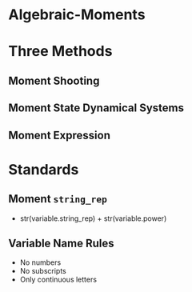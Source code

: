 # Algebraic-Moments

# Three Methods
## Moment Shooting

## Moment State Dynamical Systems

## Moment Expression


# Standards
## Moment `string_rep`
- str(variable.string_rep) + str(variable.power)



## Variable Name Rules
 - No numbers
 - No subscripts
 - Only continuous letters